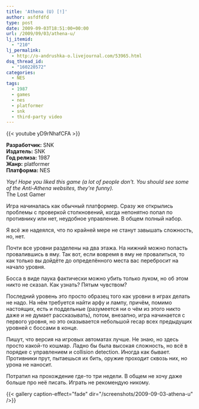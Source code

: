 ```yaml
---
title: 'Athena (U) [!]'
author: asfdfdfd
type: post
date: 2009-09-03T18:51:00+00:00
url: /2009/09/03/athena-u/
lj_itemid:
  - "210"
lj_permalink:
  - http://o-andrushka-o.livejournal.com/53965.html
dsq_thread_id:
  - "160220572"
categories:
  - NES
tags:
  - 1987
  - games
  - nes
  - platformer
  - snk
  - third-party video
---
```

{{< youtube yD9rNhafCFA >}}

**Разработчик:** SNK  
**Издатель:** SNK  
**Год релиза:** 1987  
**Жанр:** platformer  
**Платформа:** NES

_Yay! Hope you liked this game (a lot of people don't. You should see some of the Anti-Athena websites, they're funny)._  
The Lost Gamer

Игра начиналась как обычный платформер. Сразу же открылись проблемы с проверкой столкновений, когда непонятно попал по противнику или нет, неудобное управление. В общем полный набор.

Я всё же надеялся, что по крайней мере не станут завышать сложность, но, нет.

Почти все уровни разделены на два этажа. На нижний можно попасть провалившись в яму. Так вот, если вовремя в яму не провалиться, то как только вы дойдёте до определённого места вас перебросит на начало уровня.

Босса в виде паука фактически можно убить только луком, но об этом никто не сказал. Как узнать? Пятым чувством?

Последний уровень это просто образец того как уровни в играх делать не надо. На нём требуется найти арфу и лампу, причём, помимо настоящих, есть и поддельные (разумеется ни о чём из этого никто даже и не думает рассказывать), потом, внезапно, игра начинается с первого уровня, но это оказывается небольшой recap всех предыдущих уровней с боссами в конце.

Пишут, что версия на игровых автоматах лучше. Не знаю, но здесь просто какой-то кошмар. Ладно бы была высокая сложность, но всё в порядке с управлением и collision detection. Иногда как бывает. Противники прут, пытаешься их бить, оружие проходит сквозь них, но урона не наносит.

Потратил на прохождение где-то три недели. В общем не хочу даже больше про неё писать. Играть не рекомендую никому.

<!--more-->

{{< gallery caption-effect="fade" dir="/screenshots/2009-09-03-athena-u" />}}
